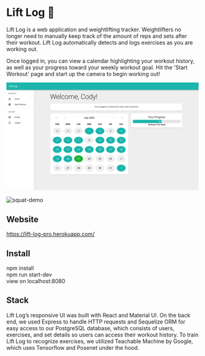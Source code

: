 # Lift Log 💪
Lift Log is a web application and weightlifting tracker. Weightlifters no longer need to manually keep track of the amount of reps and sets after their workout. Lift Log automatically detects and logs exercises as you are working out.

Once logged in, you can view a calendar highlighting your workout history, as well as your progress toward your weekly workout goal. Hit the 'Start Workout' page and start up the camera to begin working out!

![user-home](./demo/LL_userHome.png)

![squat-demo](./demo/squat-demo.gif)

## Website
https://lift-log-pro.herokuapp.com/

## Install
npm install<br>
npm run start-dev<br>
view on localhost:8080<br>

## Stack
Lift Log’s responsive UI was built with React and Material UI. On the back end, we used Express to handle HTTP requests and Sequelize ORM for easy access to our PostgreSQL database, which consists of users, exercises, and set details so users can access their workout history. To train Lift Log to recognize exercises, we utilized Teachable Machine by Google, which uses Tensorflow and Posenet under the hood.
